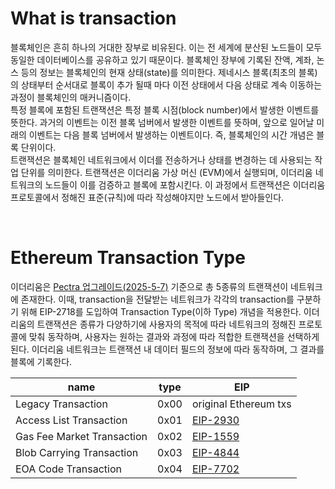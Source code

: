 # What is transaction
블록체인은 흔히 하나의 거대한 장부로 비유된다. 이는 전 세계에 분산된 노드들이 모두 동일한 데이터베이스를 공유하고 있기 때문이다. 블록체인 장부에 기록된 잔액, 계좌, 논스 등의 정보는 블록체인의 현재 상태(state)를 의미한다. 제네시스 블록(최초의 블록)의 상태부터 순서대로 블록이 추가 될때 마다 이전 상태에서 다음 상태로 계속 이동하는 과정이 블록체인의 매커니즘이다.</br>
특정 블록에 포함된 트랜잭션은 특정 블록 시점(block number)에서 발생한 이벤트를 뜻한다. 과거의 이벤트는 이전 블록 넘버에서 발생한 이벤트를 뜻하며, 앞으로 일어날 미래의 이벤트는 다음 블록 넘버에서 발생하는 이벤트이다. 즉, 블록체인의 시간 개념은 블록 단위이다.</br>
트랜잭션은 블록체인 네트워크에서 이더를 전송하거나 상태를 변경하는 데 사용되는 작업 단위를 의미한다. 트랜잭션은 이더리움 가상 머신 (EVM)에서 실행되며, 이더리움 네트워크의 노드들이 이를 검증하고 블록에 포함시킨다. 이 과정에서 트랜잭션은 이더리움 프로토콜에서 정해진 표준(규칙)에 따라 작성해야지만 노드에서 받아들인다.

<br/>

# Ethereum Transaction Type
이더리움은 [Pectra 업그레이드(2025-5-7)](https://eips.ethereum.org/EIPS/eip-7600) 기준으로 총 5종류의 트랜잭션이 네트워크에 존재한다. 이때, transaction을 전달받는 네트워크가 각각의 transaction를 구분하기 위해 EIP-2718를 도입하여 Transaction Type(이하 Type) 개념을 적용한다. 이더리움의 트랜잭션은 종류가 다양하기에 사용자의 목적에 따라 네트워크의 정해진 프로토콜에 맞춰 동작하며, 사용자는 원하는 결과와 과정에 따라 적합한 트랜잭션을 선택하게 된다. 이더리움 네트워크는 트랜잭션 내 데이터 필드의 정보에 따라 동작하며, 그 결과를 블록에 기록한다.

| name                       | type | EIP |
|----------------------------|------|-----|
| Legacy Transaction         | 0x00 | original Ethereum txs |
| Access List Transaction    | 0x01 | [EIP-2930](https://eips.ethereum.org/EIPS/eip-2930) |
| Gas Fee Market Transaction | 0x02 | [EIP-1559](https://eips.ethereum.org/EIPS/eip-1559) |
| Blob Carrying Transaction  | 0x03 | [EIP-4844](https://github.com/ethereum/EIPs/blob/master/EIPS/eip-4844.md) |
| EOA Code Transaction       | 0x04 | [EIP-7702](https://github.com/ethereum/EIPs/blob/master/EIPS/eip-7702.md) |
